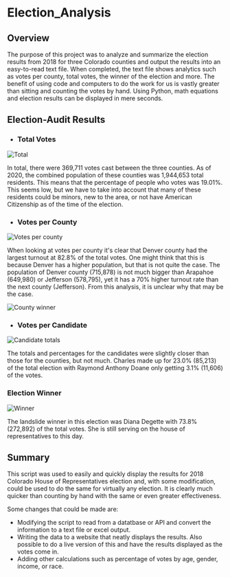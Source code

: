 # Election_Analysis

## Overview

The purpose of this project was to analyze and summarize the election results from 2018 for three Colorado counties and output the results into an easy-to-read text file. When completed, the text file shows analytics such as votes per county, total votes, the winner of the election and more. The benefit of using code and computers to do the work for us is vastly greater than sitting and counting the votes by hand. Using Python, math equations and election results can be displayed in mere seconds. 

## Election-Audit Results

- ### Total Votes

![Total](https://user-images.githubusercontent.com/60283799/171488460-3b1b0c1f-4f94-4823-b4bb-2525148d29f4.PNG)

In total, there were 369,711 votes cast between the three counties. As of 2020, the combined population of these counties was 1,944,653 total residents. This means that the percentage of people who votes was 19.01%. This seems low, but we have to take into account that many of these residents could be minors, new to the area, or not have American Citizenship as of the time of the election. 

- ### Votes per County 

![Votes per county](https://user-images.githubusercontent.com/60283799/171492086-f6624d0a-05b7-44b4-80e0-b44a52f195af.PNG)

When looking at votes per county it's clear that Denver county had the largest turnout at 82.8% of the total votes. One might think that this is because Denver has a higher population, but that is not quite the case. The population of Denver county (715,878) is not much bigger than Arapahoe (649,980) or Jefferson (578,795), yet it has a 70% higher turnout rate than the next county (Jefferson). From this analysis, it is unclear why that may be the case. 

![County winner](https://user-images.githubusercontent.com/60283799/171492660-ed327bf7-af48-4b19-ac1a-98bc17abe789.PNG)

- ### Votes per Candidate

![Candidate totals](https://user-images.githubusercontent.com/60283799/171494102-8248905c-3710-4cdb-94d6-38b99ecc0717.PNG)

The totals and percentages for the candidates were slightly closer than those for the counties, but not much. Charles made up for 23.0% (85,213) of the total election with Raymond Anthony Doane only getting 3.1% (11,606) of the votes. 

### Election Winner 

![Winner](https://user-images.githubusercontent.com/60283799/171495656-3087452e-fae7-459f-ad89-7bdf4cc88ada.PNG)

The landslide winner in this election was Diana Degette with 73.8% (272,892) of the total votes. She is still serving on the house of representatives to this day. 

## Summary 

This script was used to easily and quickly display the results for 2018 Colorado House of Representatives election and, with some modification, could be used to do the same for virtually any election. It is clearly much quicker than counting by hand with the same or even greater effectiveness. 

Some changes that could be made are:

- Modifying the script to read from a datatbase or API and convert the information to a text file or excel output.
- Writing the data to a website that neatly displays the results. Also possible to do a live version of this and have the results displayed as the votes come in.
- Adding other calculations such as percentage of votes by age, gender, income, or race.


















